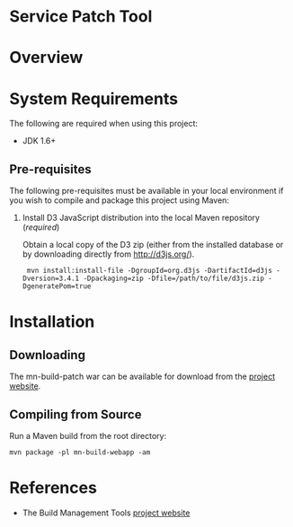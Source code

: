 Service Patch Tool
==================

# Overview #


# System Requirements #

The following are required when using this project:

* JDK 1.6+ 

## Pre-requisites ##

The following pre-requisites must be available in your local environment
if you wish to compile and package this project using Maven:

1. Install D3 JavaScript distribution into the local Maven repository (*required*)

   Obtain a local copy of the D3 zip (either from the installed
   database or by downloading directly from http://d3js.org/).

        mvn install:install-file -DgroupId=org.d3js -DartifactId=d3js -Dversion=3.4.1 -Dpackaging=zip -Dfile=/path/to/file/d3js.zip -DgeneratePom=true


# Installation #

 
## Downloading ##

The mn-build-patch war can be available for 
download from the [project website].

## Compiling from Source ##

Run a Maven build from the root directory:

    mvn package -pl mn-build-webapp -am


# References #

* The Build Management Tools [project website]
 
[project website]: http://buildmanagement.modeln.com

